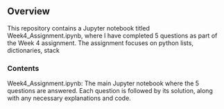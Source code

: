 ## Overview
This repository contains a Jupyter notebook titled Week4_Assignment.ipynb, where I have completed 5 questions as part of the Week 4 assignment. The assignment focuses on python lists, dictionaries, stack

### Contents
Week4_Assignment.ipynb: The main Jupyter notebook where the 5 questions are answered. Each question is followed by its solution, along with any necessary explanations and code.
